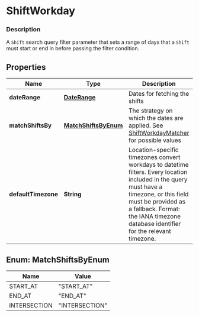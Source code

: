 
# ShiftWorkday

### Description

A `Shift` search query filter parameter that sets a range of days that  a `Shift` must start or end in before passing the filter condition.

## Properties
Name | Type | Description | Notes
------------ | ------------- | ------------- | -------------
**dateRange** | [**DateRange**](DateRange.md) | Dates for fetching the shifts |  [optional]
**matchShiftsBy** | [**MatchShiftsByEnum**](#MatchShiftsByEnum) | The strategy on which the dates are applied. See [ShiftWorkdayMatcher](#type-shiftworkdaymatcher) for possible values |  [optional]
**defaultTimezone** | **String** | Location-specific timezones convert workdays to datetime filters. Every location included in the query must have a timezone, or this field must be provided as a fallback. Format: the IANA timezone database identifier for the relevant timezone. |  [optional]


<a name="MatchShiftsByEnum"></a>
## Enum: MatchShiftsByEnum
Name | Value
---- | -----
START_AT | &quot;START_AT&quot;
END_AT | &quot;END_AT&quot;
INTERSECTION | &quot;INTERSECTION&quot;



